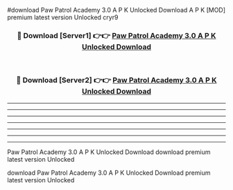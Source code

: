 #download Paw Patrol Academy 3.0 A P K Unlocked Download A P K [MOD] premium latest version Unlocked cryr9 



<div align="center">
<h3>🔴 Download [Server1] 👉👉 <a href="https://apkdownload-94cd0.web.app/">Paw Patrol Academy 3.0 A P K Unlocked Download</a></h3><br>

<h3>🔴 Download [Server2] 👉👉 <a href="https://apkdownload-94cd0.web.app/">Paw Patrol Academy 3.0 A P K Unlocked Download</a></h3>
</div>





----------------------------------------------------------

----------------------------------------------------------

----------------------------------------------------------

----------------------------------------------------------

----------------------------------------------------------

----------------------------------------------------------

----------------------------------------------------------

Paw Patrol Academy 3.0 A P K Unlocked Download download premium latest version Unlocked

download Paw Patrol Academy 3.0 A P K Unlocked Download premium latest version Unlocked

